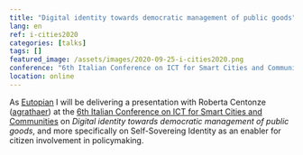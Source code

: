```yaml
---
title: "Digital identity towards democratic management of public goods"
lang: en
ref: i-cities2020
categories: [talks]
tags: []
featured_image: /assets/images/2020-09-25-i-cities2020.png
conference: "6th Italian Conference on ICT for Smart Cities and Communities"
location: online
---
```


As [Eutopian](https://eutopian.eu) I will be delivering a presentation with Roberta Centonze ([agrathaer](http://www.agrathaer.de/)) at the [6th Italian Conference on ICT for Smart Cities and Communities](http://icities2020.unisa.it/) on *Digital identity towards democratic management of public goods*, and more specifically on Self-Sovereing Identity as an enabler for citizen involvement in policymaking.
